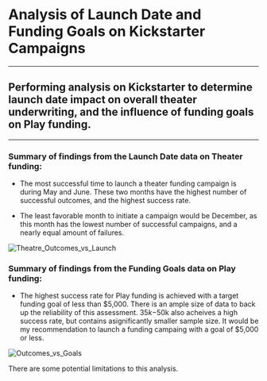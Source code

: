 # Analysis of Launch Date and Funding Goals on Kickstarter Campaigns
---
## Performing analysis on Kickstarter to determine launch date impact on overall theater underwriting, and the influence of funding goals on Play funding.
---
### Summary of findings from the Launch Date data on Theater funding:

* The most successful time to launch a theater funding campaign is during May and June.  These
  two months have the highest number of successful outcomes, and the highest success rate.

* The least favorable month to initiate a campaign would be December, as this month has the lowest
  number of successful campaigns, and a nearly equal amount of failures.
 

![Theatre_Outcomes_vs_Launch](https://user-images.githubusercontent.com/71041680/107595064-a41b5380-6be1-11eb-9389-b920079df519.png)


### Summary of findings from the Funding Goals data on Play funding:

* The highest success rate for Play funding is achieved with a target funding goal of less than $5,000.  There is an ample size of data to back up the 
  reliability of this assessment.  $35k-$50k also acheives a high success rate, but contains asignificantly smaller sample size.  It would be my 
  recommendation to launch a funding campaing with a goal of $5,000 or less.  

 
![Outcomes_vs_Goals](https://user-images.githubusercontent.com/71041680/107595106-bd240480-6be1-11eb-8f6d-be01df5f31f3.png)



There are some potential limitations to this analysis.  



